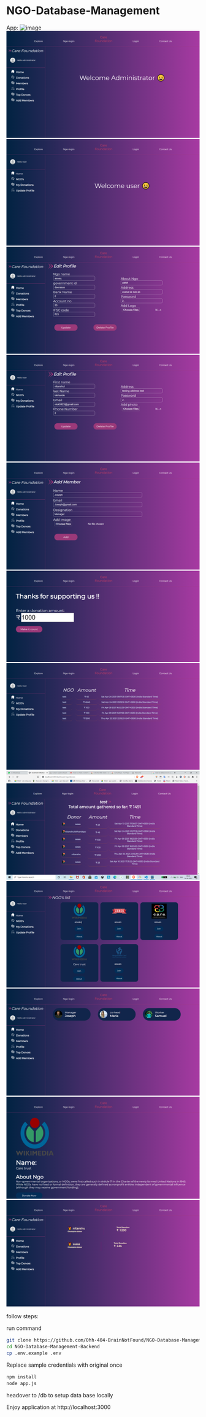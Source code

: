 # NGO-Database-Management
App:
![image](images/1.png)
![image](images/2.png)
![image](images/3.png)
![image](images/4.png)
![image](images/5.png)
![image](images/6.png)
![image](images/7.png)
![image](images/8.png)
![image](images/9.png)
![image](images/10.png)
![image](images/11.png)
![image](images/12.png)
![image](images/13.png)

follow steps: 

run command 
```bash
git clone https://github.com/Ohh-404-BrainNotFound/NGO-Database-Management-Backend.git
cd NGO-Database-Management-Backend
cp .env.example .env
```
Replace sample credentials with original once

```bash
npm install
node app.js
```

headover to /db to setup data base locally

Enjoy application at http://localhost:3000



